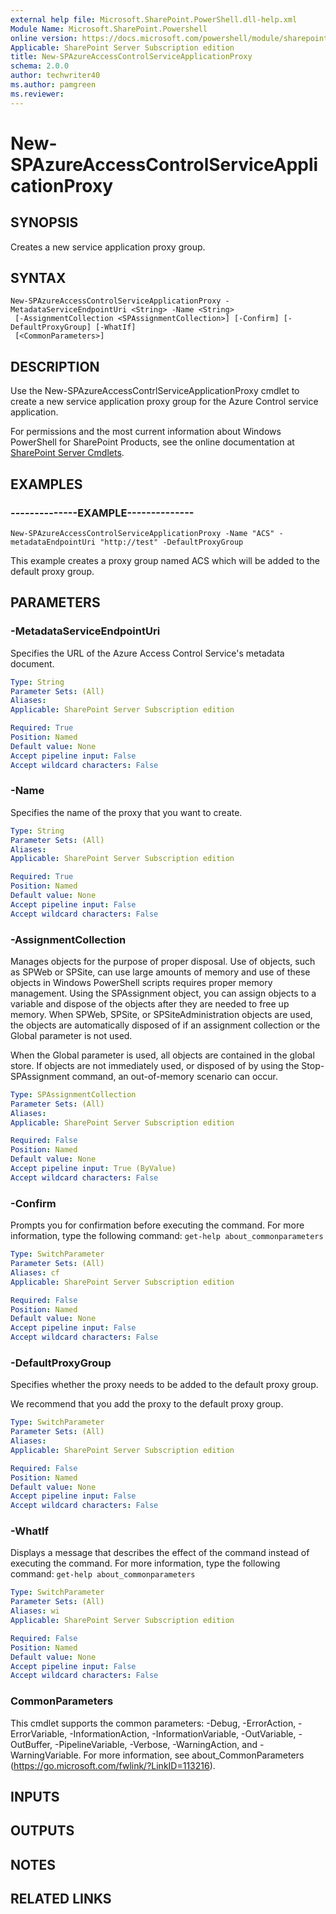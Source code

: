 ```yaml
---
external help file: Microsoft.SharePoint.PowerShell.dll-help.xml
Module Name: Microsoft.SharePoint.Powershell
online version: https://docs.microsoft.com/powershell/module/sharepoint-server/new-spazureaccesscontrolserviceapplicationproxy
Applicable: SharePoint Server Subscription edition
title: New-SPAzureAccessControlServiceApplicationProxy
schema: 2.0.0
author: techwriter40
ms.author: pamgreen
ms.reviewer: 
---
```


# New-SPAzureAccessControlServiceApplicationProxy

## SYNOPSIS

Creates a new service application proxy group.



## SYNTAX

```
New-SPAzureAccessControlServiceApplicationProxy -MetadataServiceEndpointUri <String> -Name <String>
 [-AssignmentCollection <SPAssignmentCollection>] [-Confirm] [-DefaultProxyGroup] [-WhatIf]
 [<CommonParameters>]
```

## DESCRIPTION
Use the New-SPAzureAccessContrlServiceApplicationProxy cmdlet to create a new service application proxy group for the Azure Control service application.

For permissions and the most current information about Windows PowerShell for SharePoint Products, see the online documentation at [SharePoint Server Cmdlets](https://docs.microsoft.com/powershell/sharepoint/sharepoint-server/sharepoint-server-cmdlets).

## EXAMPLES

### --------------EXAMPLE-------------- 
```
New-SPAzureAccessControlServiceApplicationProxy -Name "ACS" -metadataEndpointUri "http://test" -DefaultProxyGroup
```

This example creates a proxy group named ACS which will be added to the default proxy group.

## PARAMETERS

### -MetadataServiceEndpointUri
Specifies the URL of the Azure Access Control Service's metadata document.

```yaml
Type: String
Parameter Sets: (All)
Aliases: 
Applicable: SharePoint Server Subscription edition

Required: True
Position: Named
Default value: None
Accept pipeline input: False
Accept wildcard characters: False
```

### -Name
Specifies the name of the proxy that you want to create.

```yaml
Type: String
Parameter Sets: (All)
Aliases: 
Applicable: SharePoint Server Subscription edition

Required: True
Position: Named
Default value: None
Accept pipeline input: False
Accept wildcard characters: False
```

### -AssignmentCollection
Manages objects for the purpose of proper disposal.
Use of objects, such as SPWeb or SPSite, can use large amounts of memory and use of these objects in Windows PowerShell scripts requires proper memory management.
Using the SPAssignment object, you can assign objects to a variable and dispose of the objects after they are needed to free up memory.
When SPWeb, SPSite, or SPSiteAdministration objects are used, the objects are automatically disposed of if an assignment collection or the Global parameter is not used.

When the Global parameter is used, all objects are contained in the global store.
If objects are not immediately used, or disposed of by using the Stop-SPAssignment command, an out-of-memory scenario can occur.

```yaml
Type: SPAssignmentCollection
Parameter Sets: (All)
Aliases: 
Applicable: SharePoint Server Subscription edition

Required: False
Position: Named
Default value: None
Accept pipeline input: True (ByValue)
Accept wildcard characters: False
```

### -Confirm
Prompts you for confirmation before executing the command.
For more information, type the following command: `get-help about_commonparameters`

```yaml
Type: SwitchParameter
Parameter Sets: (All)
Aliases: cf
Applicable: SharePoint Server Subscription edition

Required: False
Position: Named
Default value: None
Accept pipeline input: False
Accept wildcard characters: False
```

### -DefaultProxyGroup
Specifies whether the proxy needs to be added to the default proxy group.

We recommend that you add the proxy to the default proxy group.

```yaml
Type: SwitchParameter
Parameter Sets: (All)
Aliases: 
Applicable: SharePoint Server Subscription edition

Required: False
Position: Named
Default value: None
Accept pipeline input: False
Accept wildcard characters: False
```

### -WhatIf
Displays a message that describes the effect of the command instead of executing the command.
For more information, type the following command: `get-help about_commonparameters`

```yaml
Type: SwitchParameter
Parameter Sets: (All)
Aliases: wi
Applicable: SharePoint Server Subscription edition

Required: False
Position: Named
Default value: None
Accept pipeline input: False
Accept wildcard characters: False
```

### CommonParameters
This cmdlet supports the common parameters: -Debug, -ErrorAction, -ErrorVariable, -InformationAction, -InformationVariable, -OutVariable, -OutBuffer, -PipelineVariable, -Verbose, -WarningAction, and -WarningVariable. For more information, see about_CommonParameters (https://go.microsoft.com/fwlink/?LinkID=113216).

## INPUTS

## OUTPUTS

## NOTES

## RELATED LINKS

